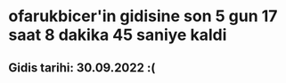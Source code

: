 # ofarukbicer'in gidisine son 5 gun 17 saat 8 dakika 45 saniye kaldi

## Gidis tarihi: 30.09.2022 :(